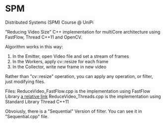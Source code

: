 # SPM

Distributed Systems (SPM) Course @ UniPi 

"Reducing Video Size" C++ implementation for multiCore architecture using FastFlow, Thread C++11 and OpenCV.

Algorithm works in this way:
1) In the Emitter, open Video file and set a stream of frames
2) In the Workers, apply cv::resize for each frame
3) In the Collector, write new frame in new video

Rather than "cv::resize" operation, you can apply any operation, or filter, just modifying files.

Files:
ReduceVideo_FastFlow.cpp is the implementation using FastFlow Library [a relative link](http://calvados.di.unipi.it/)
ReduceVideo_Threads.cpp is the implementation using Standard Library Thread C++11 

Obvoiusly, there is a "Sequential" Version of filter. You can see it in "Sequential.cpp" file.

